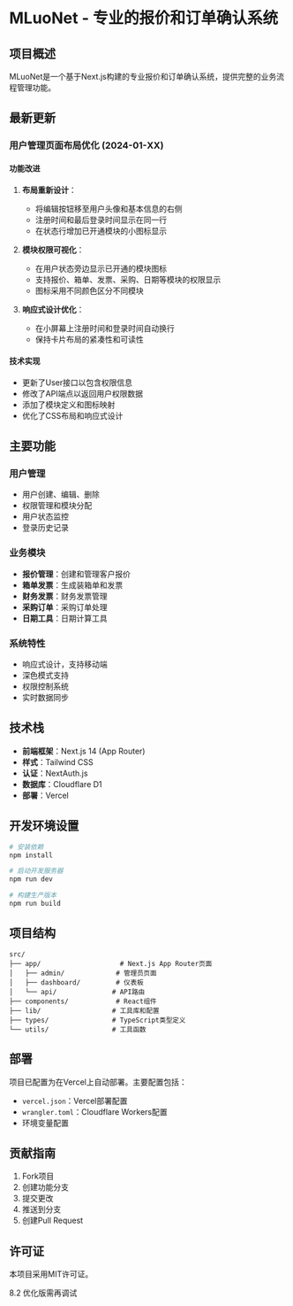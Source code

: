 # MLuoNet - 专业的报价和订单确认系统

## 项目概述

MLuoNet是一个基于Next.js构建的专业报价和订单确认系统，提供完整的业务流程管理功能。

## 最新更新

### 用户管理页面布局优化 (2024-01-XX)

#### 功能改进
1. **布局重新设计**：
   - 将编辑按钮移至用户头像和基本信息的右侧
   - 注册时间和最后登录时间显示在同一行
   - 在状态行增加已开通模块的小图标显示

2. **模块权限可视化**：
   - 在用户状态旁边显示已开通的模块图标
   - 支持报价、箱单、发票、采购、日期等模块的权限显示
   - 图标采用不同颜色区分不同模块

3. **响应式设计优化**：
   - 在小屏幕上注册时间和登录时间自动换行
   - 保持卡片布局的紧凑性和可读性

#### 技术实现
- 更新了User接口以包含权限信息
- 修改了API端点以返回用户权限数据
- 添加了模块定义和图标映射
- 优化了CSS布局和响应式设计

## 主要功能

### 用户管理
- 用户创建、编辑、删除
- 权限管理和模块分配
- 用户状态监控
- 登录历史记录

### 业务模块
- **报价管理**：创建和管理客户报价
- **箱单发票**：生成装箱单和发票
- **财务发票**：财务发票管理
- **采购订单**：采购订单处理
- **日期工具**：日期计算工具

### 系统特性
- 响应式设计，支持移动端
- 深色模式支持
- 权限控制系统
- 实时数据同步

## 技术栈

- **前端框架**：Next.js 14 (App Router)
- **样式**：Tailwind CSS
- **认证**：NextAuth.js
- **数据库**：Cloudflare D1
- **部署**：Vercel

## 开发环境设置

```bash
# 安装依赖
npm install

# 启动开发服务器
npm run dev

# 构建生产版本
npm run build
```

## 项目结构

```
src/
├── app/                    # Next.js App Router页面
│   ├── admin/             # 管理员页面
│   ├── dashboard/         # 仪表板
│   └── api/              # API路由
├── components/            # React组件
├── lib/                  # 工具库和配置
├── types/                # TypeScript类型定义
└── utils/                # 工具函数
```

## 部署

项目已配置为在Vercel上自动部署。主要配置包括：

- `vercel.json`：Vercel部署配置
- `wrangler.toml`：Cloudflare Workers配置
- 环境变量配置

## 贡献指南

1. Fork项目
2. 创建功能分支
3. 提交更改
4. 推送到分支
5. 创建Pull Request

## 许可证

本项目采用MIT许可证。


8.2 优化版需再调试